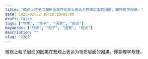 ```yaml
---
title: "微观上粒子层面的因果在宏观上表达为物质层面的因果，即物理学规律。"
date: 2025-02-22T18:10:10+08:00
draft: false
tags: ["物质", "粒子", "因果", "观点"]
keywords: ["物质", "粒子", "因果", "观点"]
description: ""
slug: "2202"
---
```


微观上粒子层面的因果在宏观上表达为物质层面的因果，即物理学规律。